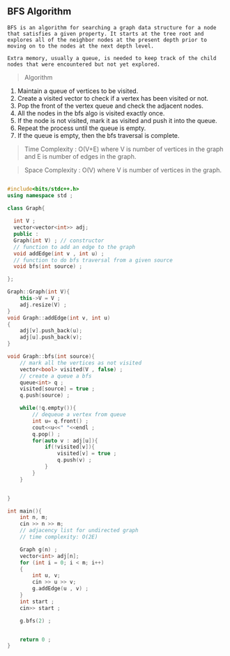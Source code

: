 
## BFS Algorithm

```
BFS is an algorithm for searching a graph data structure for a node that satisfies a given property. It starts at the tree root and explores all of the neighbor nodes at the present depth prior to moving on to the nodes at the next depth level.

Extra memory, usually a queue, is needed to keep track of the child nodes that were encountered but not yet explored.
```

> Algorithm 
 
1. Maintain a queue of vertices to be visited.
2. Create a visited vector to check if a vertex has been visited or not.
3. Pop the front of the vertex queue and check the adjacent nodes.
4. All the nodes in the bfs algo is visited exactly once.
5. If the node is not visited, mark it as visited and push it into the queue.
6. Repeat the process until the queue is empty.
7. If the queue is empty, then the bfs traversal is complete.

> Time Complexity : O(V+E) where V is number of vertices in the graph and E is number of edges in the graph.

> Space Complexity : O(V) where V is number of vertices in the graph.


```cpp

#include<bits/stdc++.h> 
using namespace std ;

class Graph{
 
  int V ;
  vector<vector<int>> adj;
  public : 
  Graph(int V) ; // constructor
  // function to add an edge to the graph
  void addEdge(int v , int u) ; 
  // function to do bfs traversal from a given source
  void bfs(int source) ;

};

Graph::Graph(int V){
	this->V = V ;
	adj.resize(V) ;
}
void Graph::addEdge(int v, int u)
{
    adj[v].push_back(u);
    adj[u].push_back(v);
}

void Graph::bfs(int source){
	// mark all the vertices as not visited 
	vector<bool> visited(V , false) ;
	// create a queue a bfs 
	queue<int> q ;
	visited[source] = true ;
	q.push(source) ;

	while(!q.empty()){
		// dequeue a vertex from queue
		int u= q.front() ;
		cout<<u<<" "<<endl ;
		q.pop() ;
		for(auto v : adj[u]){
			if(!visited[v]){
				visited[v] = true ;
				q.push(v) ;
			}
		}
	}


}

int main(){
	int n, m;
    cin >> n >> m;
    // adjacency list for undirected graph
    // time complexity: O(2E)

    Graph g(n) ;
    vector<int> adj[n];
    for (int i = 0; i < m; i++)
    {
        int u, v;
        cin >> u >> v;
        g.addEdge(u , v) ;
    }
    int start ;
    cin>> start ;

    g.bfs(2) ;


	return 0 ;
}

```